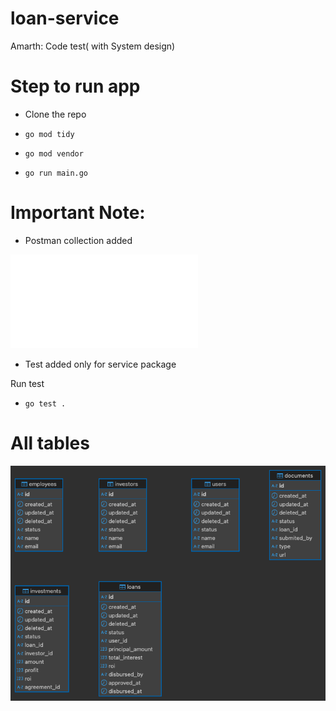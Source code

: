 # loan-service
Amarth: Code test( with System design)


# Step to run app

- Clone the repo
- `go mod tidy`
- `go mod vendor`

- `go run main.go`


# Important Note:
- Postman collection added


![alt text](loan-service.postman_collection.json)

- Test added only for service package

Run test
- `go test .`

# All tables

![alt text](loan_service-db.png)
